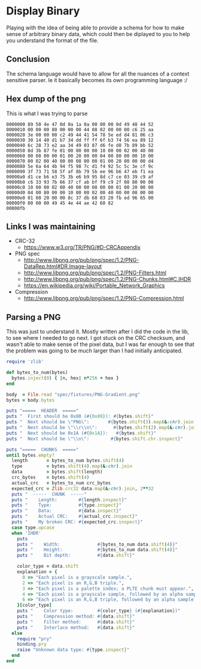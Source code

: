 Display Binary
==============

Playing with the idea of being able to provide a schema for how to make sense of
arbitrary binary data, which could then be diplayed to you to help you understand
the format of the file.

Conclusion
----------

The schema language would have to allow for all the nuances of a context
sensitive parser. Ie it basically becomes its own programming language :/

Hex dump of the png
-------------------

This is what I was trying to parse

```
0000000 89 50 4e 47 0d 0a 1a 0a 00 00 00 0d 49 48 44 52
0000010 00 00 00 80 00 00 00 44 08 02 00 00 00 c6 25 aa
0000020 3e 00 00 00 c2 49 44 41 54 78 5e ed d4 81 06 c3
0000030 30 14 40 d1 b7 34 dd ff ff 6f b3 74 56 ea 89 12
0000040 6c 28 73 e2 aa 34 49 03 87 d6 fe d8 7b 89 bb 52
0000050 8d 3b 87 fe 01 00 80 00 00 10 00 00 02 00 40 00
0000060 00 08 00 00 01 00 20 00 00 04 00 80 00 00 10 00
0000070 00 02 00 40 00 00 08 00 00 01 00 20 00 00 00 d4
0000080 5e 6a 64 4b 94 f5 98 7c d1 f4 92 5c 5c 3e cf 9c
0000090 3f 73 71 58 5f af 8b 79 5b ee 96 b6 47 eb f1 ea
00000a0 d1 ce b6 e3 75 3b e6 b9 95 8d c7 ce 03 39 c9 af
00000b0 c6 33 93 7b 66 37 cf ab bf f9 c9 2f 08 80 00 00
00000c0 10 00 00 02 00 40 00 00 08 00 00 01 00 20 00 00
00000d0 04 00 80 00 00 10 00 00 02 00 40 00 00 08 00 00
00000e0 01 00 20 00 00 8c 37 db 68 03 20 fb ed 96 65 00
00000f0 00 00 00 49 45 4e 44 ae 42 60 82
00000fb
```

Links I was maintaining
-----------------------

* CRC-32
  * https://www.w3.org/TR/PNG/#D-CRCAppendix
* PNG spec
  * http://www.libpng.org/pub/png/spec/1.2/PNG-DataRep.html#DR.Image-layout
  * http://www.libpng.org/pub/png/spec/1.2/PNG-Filters.html
  * http://www.libpng.org/pub/png/spec/1.2/PNG-Chunks.html#C.IHDR
  * https://en.wikipedia.org/wiki/Portable_Network_Graphics
* Compression
  * http://www.libpng.org/pub/png/spec/1.2/PNG-Compression.html


Parsing a PNG
-------------

This was just to understand it. Mostly written after I did the code in the lib,
to see where I needed to go next. I got stuck on the CRC checksum, and wasn't
able to make sense of the pixel data, but I was far enough to see that the problem
was going to be much larger than I had initially anticipated.

```ruby
require 'zlib'

def bytes_to_num(bytes)
  bytes.inject(0) { |n, hex| n*256 + hex }
end

body  = File.read "spec/fixtures/PNG-Gradient.png"
bytes = body.bytes

puts "=====  HEADER  ====="
puts "  First should be 0x80 (#{0x89}): #{bytes.shift}"
puts "  Next should be \"PNG\":       #{bytes.shift(3).map(&:chr).join.inspect}"
puts "  Next should be \"\\r\\n\":      #{bytes.shift(2).map(&:chr).join.inspect}"
puts "  Next should be 0x1A (#{0x1A}):   #{bytes.shift}"
puts "  Next should be \"\\n\":        #{bytes.shift.chr.inspect}"

puts "=====  CHUNKS  ====="
until bytes.empty?
  length       = bytes_to_num bytes.shift(4)
  type         = bytes.shift(4).map(&:chr).join
  data         = bytes.shift(length)
  crc_bytes    = bytes.shift(4)
  actual_crc   = bytes_to_num crc_bytes
  expected_crc = Zlib.crc32 data.map(&:chr).join, 2**32
  puts "  -----  CHUNK  -----"
  puts "    Length:        #{length.inspect}"
  puts "    Type:          #{type.inspect}"
  puts "    Data:          #{data.inspect}"
  puts "    Actual CRC:    #{actual_crc.inspect}"
  puts "    My broken CRC: #{expected_crc.inspect}"
  case type.upcase
  when 'IHDR'
    puts
    puts "    Width:              #{bytes_to_num data.shift(4)}"
    puts "    Height:             #{bytes_to_num data.shift(4)}"
    puts "    Bit depth:          #{data.shift}"

    color_type = data.shift
    explanation = {
      0 => "Each pixel is a grayscale sample.",
      2 => "Each pixel is an R,G,B triple.",
      3 => "Each pixel is a palette index; a PLTE chunk must appear.",
      4 => "Each pixel is a grayscale sample, followed by an alpha sample.",
      6 => "Each pixel is an R,G,B triple, followed by an alpha sample.",
    }[color_type]
    puts "    Color type:         #{color_type} (#{explanation})"
    puts "    Compression method: #{data.shift}"
    puts "    Filter method:      #{data.shift}"
    puts "    Interlace method:   #{data.shift}"
  else
    require "pry"
    binding.pry
    raise "Unknown data type: #{type.inspect}"
  end
end
```
